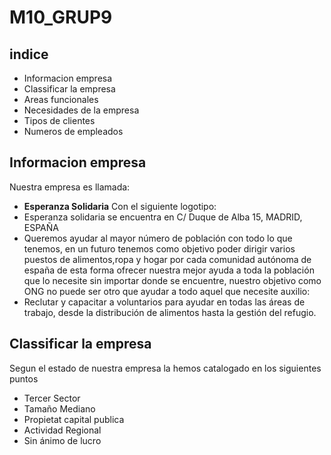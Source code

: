 # M10_GRUP9
## indice
* Informacion empresa
* Classificar la empresa
* Areas funcionales
* Necesidades de la empresa
* Tipos de clientes
* Numeros de empleados

## Informacion empresa
Nuestra empresa es llamada:
* **Esperanza Solidaria**
Con el siguiente logotipo:
* Esperanza solidaria se encuentra en C/ Duque de Alba 15, MADRID, ESPAÑA  
* Queremos ayudar al mayor número de población con todo lo que tenemos, en un futuro tenemos como objetivo poder dirigir varios puestos de alimentos,ropa y hogar por cada comunidad autónoma de españa de esta forma ofrecer nuestra mejor ayuda a toda la población que lo necesite sin importar donde se encuentre, nuestro objetivo como ONG no puede ser otro que ayudar a todo aquel que necesite auxilio:  
* Reclutar y capacitar a voluntarios para ayudar en todas las áreas de trabajo, desde la distribución de alimentos hasta la gestión del refugio.  
  
## Classificar la empresa
Segun el estado de nuestra empresa la hemos catalogado en los siguientes puntos
* Tercer Sector
* Tamaño Mediano
* Propietat capital publica
* Actividad Regional
* Sin ánimo de lucro

